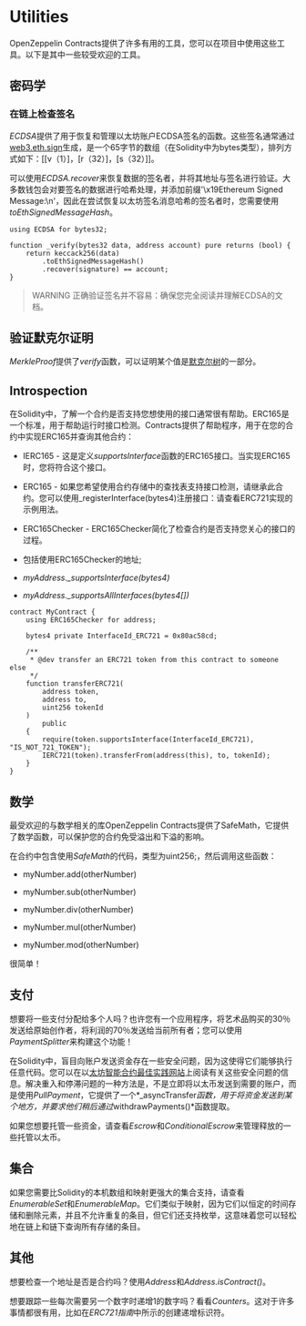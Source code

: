 # Utilities
OpenZeppelin Contracts提供了许多有用的工具，您可以在项目中使用这些工具。以下是其中一些较受欢迎的工具。

## 密码学

### 在链上检查签名
*ECDSA*提供了用于恢复和管理以太坊账户ECDSA签名的函数。这些签名通常通过[web3.eth.sign](https://web3js.readthedocs.io/en/v1.2.4/web3-eth.html#sign)生成，是一个65字节的数组（在Solidity中为bytes类型），排列方式如下：[[v（1）]，[r（32）]，[s（32）]]。

可以使用*ECDSA.recover*来恢复数据的签名者，并将其地址与签名进行验证。大多数钱包会对要签名的数据进行哈希处理，并添加前缀'\x19Ethereum Signed Message:\n'，因此在尝试恢复以太坊签名消息哈希的签名者时，您需要使用*toEthSignedMessageHash*。

```
using ECDSA for bytes32;

function _verify(bytes32 data, address account) pure returns (bool) {
    return keccack256(data)
        .toEthSignedMessageHash()
        .recover(signature) == account;
}
```
> WARNING
正确验证签名并不容易：确保您完全阅读并理解ECDSA的文档。

## 验证默克尔证明
*MerkleProof*提供了*verify*函数，可以证明某个值是[默克尔树](https://en.wikipedia.org/wiki/Merkle_tree)的一部分。

## Introspection
在Solidity中，了解一个合约是否支持您想使用的接口通常很有帮助。ERC165是一个标准，用于帮助运行时接口检测。Contracts提供了帮助程序，用于在您的合约中实现ERC165并查询其他合约：

* IERC165 - 这是定义*supportsInterface*函数的ERC165接口。当实现ERC165时，您将符合这个接口。

* ERC165 - 如果您希望使用合约存储中的查找表支持接口检测，请继承此合约。您可以使用_registerInterface(bytes4)注册接口：请查看ERC721实现的示例用法。

* ERC165Checker - ERC165Checker简化了检查合约是否支持您关心的接口的过程。

* 包括使用ERC165Checker的地址;

* *myAddress._supportsInterface(bytes4)*

* *myAddress._supportsAllInterfaces(bytes4[])*

```
contract MyContract {
    using ERC165Checker for address;

    bytes4 private InterfaceId_ERC721 = 0x80ac58cd;

    /**
     * @dev transfer an ERC721 token from this contract to someone else
     */
    function transferERC721(
        address token,
        address to,
        uint256 tokenId
    )
        public
    {
        require(token.supportsInterface(InterfaceId_ERC721), "IS_NOT_721_TOKEN");
        IERC721(token).transferFrom(address(this), to, tokenId);
    }
}
```

## 数学
最受欢迎的与数学相关的库OpenZeppelin Contracts提供了SafeMath，它提供了数学函数，可以保护您的合约免受溢出和下溢的影响。

在合约中包含使用*SafeMath*的代码，类型为uint256;，然后调用这些函数：

* myNumber.add(otherNumber)

* myNumber.sub(otherNumber)

* myNumber.div(otherNumber)

* myNumber.mul(otherNumber)

* myNumber.mod(otherNumber)

很简单！

## 支付
想要将一些支付分配给多个人吗？也许您有一个应用程序，将艺术品购买的30％发送给原始创作者，将利润的70％发送给当前所有者；您可以使用*PaymentSplitter*来构建这个功能！

在Solidity中，盲目向账户发送资金存在一些安全问题，因为这使得它们能够执行任意代码。您可以在以[太坊智能合约最佳实践网站](https://consensys.github.io/smart-contract-best-practices/)上阅读有关这些安全问题的信息。解决重入和停滞问题的一种方法是，不是立即将以太币发送到需要的账户，而是使用*PullPayment*，它提供了一个*_asyncTransfer*函数，用于将资金发送到某个地方，并要求他们稍后通过*withdrawPayments()*函数提取。

如果您想要托管一些资金，请查看*Escrow*和*ConditionalEscrow*来管理释放的一些托管以太币。

## 集合
如果您需要比Solidity的本机数组和映射更强大的集合支持，请查看*EnumerableSet*和*EnumerableMap*。它们类似于映射，因为它们以恒定的时间存储和删除元素，并且不允许重复的条目，但它们还支持枚举，这意味着您可以轻松地在链上和链下查询所有存储的条目。

## 其他
想要检查一个地址是否是合约吗？使用*Address*和*Address.isContract()*。

想要跟踪一些每次需要另一个数字时递增1的数字吗？看看*Counters*。这对于许多事情都很有用，比如在*ERC721指南*中所示的创建递增标识符。